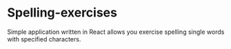 # Spelling-exercises
Simple application written in React allows you exercise spelling single words with specified characters.
